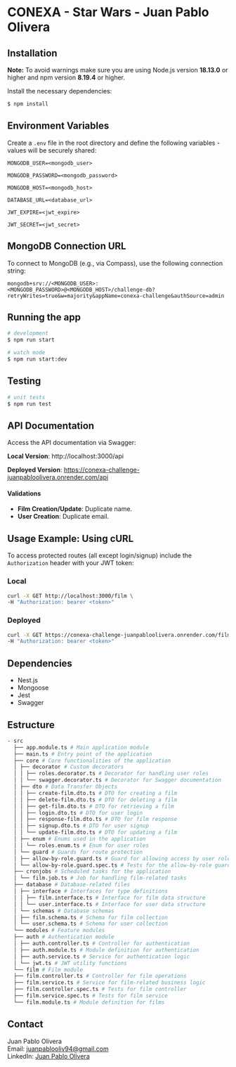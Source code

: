 # CONEXA - Star Wars - Juan Pablo Olivera

## Installation

**Note:** To avoid warnings make sure you are using Node.js version **18.13.0** or higher and npm version **8.19.4** or higher.

Install the necessary dependencies:

```bash
$ npm install
```

## Environment Variables

Create a `.env` file in the root directory and define the following variables - values will be securely shared:

```plaintext
MONGODB_USER=<mongodb_user>

MONGODB_PASSWORD=<mongodb_password>

MONGODB_HOST=<mongodb_host>

DATABASE_URL=<database_url>

JWT_EXPIRE=<jwt_expire>

JWT_SECRET=<jwt_secret>
```

## MongoDB Connection URL

To connect to MongoDB (e.g., via Compass), use the following connection string:

```plaintext
mongodb+srv://<MONGODB_USER>:<MONGODB_PASSWORD>@<MONGODB_HOST>/challenge-db?retryWrites=true&w=majority&appName=conexa-challenge&authSource=admin
```

## Running the app

```bash
# development
$ npm run start

# watch mode
$ npm run start:dev
```

## Testing

```bash
# unit tests
$ npm run test
```

## API Documentation

Access the API documentation via Swagger:

**Local Version**: http://localhost:3000/api

**Deployed Version**: https://conexa-challenge-juanpabloolivera.onrender.com/api

#### Validations

- **Film Creation/Update**: Duplicate name.
- **User Creation**: Duplicate email.

## Usage Example: Using cURL

To access protected routes (all except login/signup) include the `Authorization` header with your JWT token:

### Local

```bash
curl -X GET http://localhost:3000/film \
-H "Authorization: bearer <token>"
```

### Deployed

```bash
curl -X GET https://conexa-challenge-juanpabloolivera.onrender.com/film \
-H "Authorization: bearer <token>"
```

## Dependencies

- Nest.js
- Mongoose
- Jest
- Swagger

## Estructure

```bash
- src
  ├── app.module.ts # Main application module
  ├── main.ts # Entry point of the application
  ├── core # Core functionalities of the application
  │ ├── decorator # Custom decorators
  │ │ ├── roles.decorator.ts # Decorator for handling user roles
  │ │ └── swagger.decorator.ts # Decorator for Swagger documentation
  │ ├── dto # Data Transfer Objects
  │ │ ├── create-film.dto.ts # DTO for creating a film
  │ │ ├── delete-film.dto.ts # DTO for deleting a film
  │ │ ├── get-film.dto.ts # DTO for retrieving a film
  │ │ ├── login.dto.ts # DTO for user login
  │ │ ├── response-film.dto.ts # DTO for film response
  │ │ ├── signup.dto.ts # DTO for user signup
  │ │ └── update-film.dto.ts # DTO for updating a film
  │ ├── enum # Enums used in the application
  │ │ └── roles.enum.ts # Enum for user roles
  │ └── guard # Guards for route protection
  │ ├── allow-by-role.guard.ts # Guard for allowing access by user roles
  │ └── allow-by-role.guard.spec.ts # Tests for the allow-by-role guard
  ├── cronjobs # Scheduled tasks for the application
  │ └── film.job.ts # Job for handling film-related tasks
  ├── database # Database-related files
  │ ├── interface # Interfaces for type definitions
  │ │ ├── film.interface.ts # Interface for film data structure
  │ │ └── user.interface.ts # Interface for user data structure
  │ └── schemas # Database schemas
  │ ├── film.schema.ts # Schema for film collection
  │ └── user.schema.ts # Schema for user collection
  └── modules # Feature modules
  ├── auth # Authentication module
  │ ├── auth.controller.ts # Controller for authentication
  │ ├── auth.module.ts # Module definition for authentication
  │ ├── auth.service.ts # Service for authentication logic
  │ └── jwt.ts # JWT utility functions
  └── film # Film module
  ├── film.controller.ts # Controller for film operations
  ├── film.service.ts # Service for film-related business logic
  ├── film.controller.spec.ts # Tests for film controller
  ├── film.service.spec.ts # Tests for film service
  └── film.module.ts # Module definition for films
```

## Contact

Juan Pablo Olivera  
Email: [juanpablooliv94@gmail.com](mailto:juanpablooliv94@gmail.com)  
LinkedIn: [Juan Pablo Olivera](https://www.linkedin.com/in/juan-pablo-olivera/)

